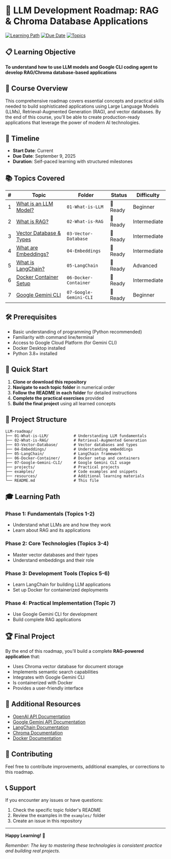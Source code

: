 # 🚀 LLM Development Roadmap: RAG & Chroma Database Applications

[![Learning Path](https://img.shields.io/badge/Learning-Path-blue.svg)](https://github.com/your-repo)
[![Due Date](https://img.shields.io/badge/Due%20Date-09%2F09%2F2025-red.svg)](https://github.com/your-repo)
[![Topics](https://img.shields.io/badge/Topics-7-green.svg)](https://github.com/your-repo)

## 📋 Learning Objective

**To understand how to use LLM models and Google CLI coding agent to develop RAG/Chroma database-based applications**

## 🎯 Course Overview

This comprehensive roadmap covers essential concepts and practical skills needed to build sophisticated applications using Large Language Models (LLMs), Retrieval-Augmented Generation (RAG), and vector databases. By the end of this course, you'll be able to create production-ready applications that leverage the power of modern AI technologies.

## 📅 Timeline
- **Start Date**: Current
- **Due Date**: September 9, 2025
- **Duration**: Self-paced learning with structured milestones

## 📚 Topics Covered

| # | Topic | Folder | Status | Difficulty |
|---|-------|--------|--------|------------|
| 1 | [What is an LLM Model?](./01-What-is-LLM/) | `01-What-is-LLM` | 📖 Ready | Beginner |
| 2 | [What is RAG?](./02-What-is-RAG/) | `02-What-is-RAG` | 📖 Ready | Intermediate |
| 3 | [Vector Database & Types](./03-Vector-Database/) | `03-Vector-Database` | 📖 Ready | Intermediate |
| 4 | [What are Embeddings?](./04-Embeddings/) | `04-Embeddings` | 📖 Ready | Intermediate |
| 5 | [What is LangChain?](./05-LangChain/) | `05-LangChain` | 📖 Ready | Advanced |
| 6 | [Docker Container Setup](./06-Docker-Container/) | `06-Docker-Container` | 📖 Ready | Intermediate |
| 7 | [Google Gemini CLI](./07-Google-Gemini-CLI/) | `07-Google-Gemini-CLI` | 📖 Ready | Beginner |

## 🛠️ Prerequisites

- Basic understanding of programming (Python recommended)
- Familiarity with command line/terminal
- Access to Google Cloud Platform (for Gemini CLI)
- Docker Desktop installed
- Python 3.8+ installed

## 🚀 Quick Start

1. **Clone or download this repository**
2. **Navigate to each topic folder** in numerical order
3. **Follow the README in each folder** for detailed instructions
4. **Complete the practical exercises** provided
5. **Build the final project** using all learned concepts

## 📁 Project Structure

```
LLM-roadmap/
├── 01-What-is-LLM/           # Understanding LLM fundamentals
├── 02-What-is-RAG/           # Retrieval-Augmented Generation
├── 03-Vector-Database/       # Vector databases and types
├── 04-Embeddings/            # Understanding embeddings
├── 05-LangChain/             # LangChain framework
├── 06-Docker-Container/      # Docker setup and containers
├── 07-Google-Gemini-CLI/     # Google Gemini CLI usage
├── projects/                 # Practical projects
├── examples/                 # Code examples and snippets
├── resources/                # Additional learning materials
└── README.md                 # This file
```

## 🎓 Learning Path

### Phase 1: Fundamentals (Topics 1-2)
- Understand what LLMs are and how they work
- Learn about RAG and its applications

### Phase 2: Core Technologies (Topics 3-4)
- Master vector databases and their types
- Understand embeddings and their role

### Phase 3: Development Tools (Topics 5-6)
- Learn LangChain for building LLM applications
- Set up Docker for containerized deployments

### Phase 4: Practical Implementation (Topic 7)
- Use Google Gemini CLI for development
- Build complete RAG applications

## 🏆 Final Project

By the end of this roadmap, you'll build a complete **RAG-powered application** that:
- Uses Chroma vector database for document storage
- Implements semantic search capabilities
- Integrates with Google Gemini CLI
- Is containerized with Docker
- Provides a user-friendly interface

## 📖 Additional Resources

- [OpenAI API Documentation](https://platform.openai.com/docs)
- [Google Gemini API Documentation](https://ai.google.dev/docs)
- [LangChain Documentation](https://python.langchain.com/docs/get_started/introduction)
- [Chroma Documentation](https://docs.trychroma.com/)
- [Docker Documentation](https://docs.docker.com/)

## 🤝 Contributing

Feel free to contribute improvements, additional examples, or corrections to this roadmap.

## 📞 Support

If you encounter any issues or have questions:
1. Check the specific topic folder's README
2. Review the examples in the `examples/` folder
3. Create an issue in this repository

---

**Happy Learning! 🎉**

*Remember: The key to mastering these technologies is consistent practice and building real projects.*